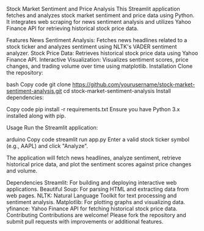 Stock Market Sentiment and Price Analysis
This Streamlit application fetches and analyzes stock market sentiment and price data using Python. It integrates web scraping for news sentiment analysis and utilizes Yahoo Finance API for retrieving historical stock price data.

Features
News Sentiment Analysis: Fetches news headlines related to a stock ticker and analyzes sentiment using NLTK's VADER sentiment analyzer.
Stock Price Data: Retrieves historical stock price data using Yahoo Finance API.
Interactive Visualization: Visualizes sentiment scores, price changes, and trading volume over time using matplotlib.
Installation
Clone the repository:

bash
Copy code
git clone https://github.com/yourusername/stock-market-sentiment-analysis.git
cd stock-market-sentiment-analysis
Install dependencies:

Copy code
pip install -r requirements.txt
Ensure you have Python 3.x installed along with pip.

Usage
Run the Streamlit application:

arduino
Copy code
streamlit run app.py
Enter a valid stock ticker symbol (e.g., AAPL) and click "Analyze".

The application will fetch news headlines, analyze sentiment, retrieve historical price data, and plot the sentiment scores against price changes and volume.

Dependencies
Streamlit: For building and deploying interactive web applications.
Beautiful Soup: For parsing HTML and extracting data from web pages.
NLTK: Natural Language Toolkit for text processing and sentiment analysis.
Matplotlib: For plotting graphs and visualizing data.
yfinance: Yahoo Finance API for fetching historical stock price data.
Contributing
Contributions are welcome! Please fork the repository and submit pull requests with improvements or additional features.

